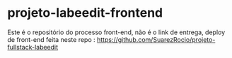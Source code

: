 # projeto-labeedit-frontend

Este é o repositório do processo front-end, não é o link de entrega, deploy de front-end feita neste repo :
https://github.com/SuarezRocio/projeto-fullstack-labeedit
